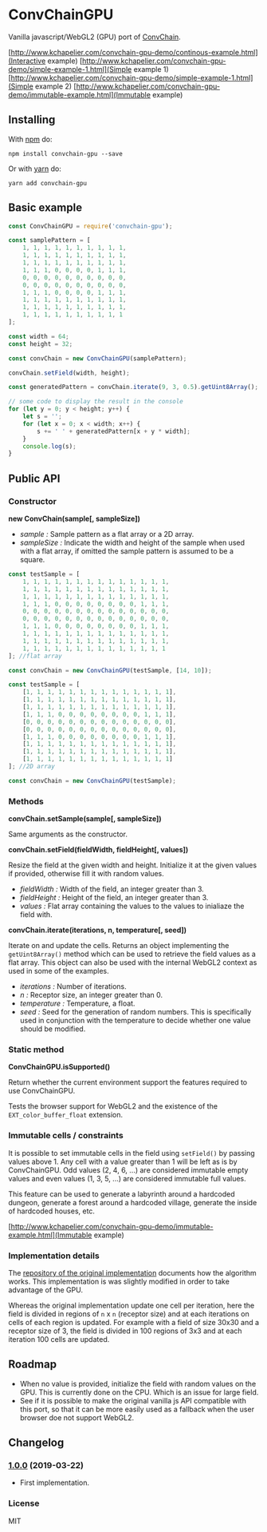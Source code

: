 # ConvChainGPU

Vanilla javascript/WebGL2 (GPU) port of [ConvChain](https://github.com/mxgmn/ConvChain).

[http://www.kchapelier.com/convchain-gpu-demo/continous-example.html](Interactive example)
[http://www.kchapelier.com/convchain-gpu-demo/simple-example-1.html](Simple example 1)
[http://www.kchapelier.com/convchain-gpu-demo/simple-example-1.html](Simple example 2)
[http://www.kchapelier.com/convchain-gpu-demo/immutable-example.html](Immutable example)

## Installing

With [npm](http://npmjs.org) do:

```
npm install convchain-gpu --save
```

Or with [yarn](https://yarnpkg.com) do:

```
yarn add convchain-gpu
```

## Basic example

```js
const ConvChainGPU = require('convchain-gpu');

const samplePattern = [
    1, 1, 1, 1, 1, 1, 1, 1, 1, 1,
    1, 1, 1, 1, 1, 1, 1, 1, 1, 1,
    1, 1, 1, 1, 1, 1, 1, 1, 1, 1,
    1, 1, 1, 0, 0, 0, 0, 1, 1, 1,
    0, 0, 0, 0, 0, 0, 0, 0, 0, 0,
    0, 0, 0, 0, 0, 0, 0, 0, 0, 0,
    1, 1, 1, 0, 0, 0, 0, 1, 1, 1,
    1, 1, 1, 1, 1, 1, 1, 1, 1, 1,
    1, 1, 1, 1, 1, 1, 1, 1, 1, 1,
    1, 1, 1, 1, 1, 1, 1, 1, 1, 1
];

const width = 64;
const height = 32;

const convChain = new ConvChainGPU(samplePattern);

convChain.setField(width, height);

const generatedPattern = convChain.iterate(9, 3, 0.5).getUint8Array(); // a flat Uint8Array

// some code to display the result in the console
for (let y = 0; y < height; y++) {
    let s = '';
    for (let x = 0; x < width; x++) {
        s += ' ' + generatedPattern[x + y * width];
    }
    console.log(s);
}
```

## Public API

### Constructor

**new ConvChain(sample[, sampleSize])**

 - *sample :* Sample pattern as a flat array or a 2D array.
 - *sampleSize :* Indicate the width and height of the sample when used with a flat array, if omitted the sample pattern is assumed to be a square.

```js
const testSample = [
    1, 1, 1, 1, 1, 1, 1, 1, 1, 1, 1, 1, 1, 1,
    1, 1, 1, 1, 1, 1, 1, 1, 1, 1, 1, 1, 1, 1,
    1, 1, 1, 1, 1, 1, 1, 1, 1, 1, 1, 1, 1, 1,
    1, 1, 1, 0, 0, 0, 0, 0, 0, 0, 0, 1, 1, 1,
    0, 0, 0, 0, 0, 0, 0, 0, 0, 0, 0, 0, 0, 0,
    0, 0, 0, 0, 0, 0, 0, 0, 0, 0, 0, 0, 0, 0,
    1, 1, 1, 0, 0, 0, 0, 0, 0, 0, 0, 1, 1, 1,
    1, 1, 1, 1, 1, 1, 1, 1, 1, 1, 1, 1, 1, 1,
    1, 1, 1, 1, 1, 1, 1, 1, 1, 1, 1, 1, 1, 1,
    1, 1, 1, 1, 1, 1, 1, 1, 1, 1, 1, 1, 1, 1
]; //flat array

const convChain = new ConvChainGPU(testSample, [14, 10]);
```

```js
const testSample = [
    [1, 1, 1, 1, 1, 1, 1, 1, 1, 1, 1, 1, 1, 1],
    [1, 1, 1, 1, 1, 1, 1, 1, 1, 1, 1, 1, 1, 1],
    [1, 1, 1, 1, 1, 1, 1, 1, 1, 1, 1, 1, 1, 1],
    [1, 1, 1, 0, 0, 0, 0, 0, 0, 0, 0, 1, 1, 1],
    [0, 0, 0, 0, 0, 0, 0, 0, 0, 0, 0, 0, 0, 0],
    [0, 0, 0, 0, 0, 0, 0, 0, 0, 0, 0, 0, 0, 0],
    [1, 1, 1, 0, 0, 0, 0, 0, 0, 0, 0, 1, 1, 1],
    [1, 1, 1, 1, 1, 1, 1, 1, 1, 1, 1, 1, 1, 1],
    [1, 1, 1, 1, 1, 1, 1, 1, 1, 1, 1, 1, 1, 1],
    [1, 1, 1, 1, 1, 1, 1, 1, 1, 1, 1, 1, 1, 1]
]; //2D array

const convChain = new ConvChainGPU(testSample);
```

### Methods

**convChain.setSample(sample[, sampleSize])**

Same arguments as the constructor.

**convChain.setField(fieldWidth, fieldHeight[, values])**

Resize the field at the given width and height. Initialize it at the given values if provided, otherwise fill it with random values.

 - *fieldWidth :* Width of the field, an integer greater than 3.
 - *fieldHeight :* Height of the field, an integer greater than 3.
 - *values :* Flat array containing the values to the values to inialiaze the field with.

**convChain.iterate(iterations, n, temperature[, seed])**

Iterate on and update the cells. Returns an object implementing the `getUint8Array()` method which can be used to retrieve
the field values as a flat array. This object can also be used with the internal WebGL2 context as used in some of
the examples.

 - *iterations :* Number of iterations.
 - *n :* Receptor size, an integer greater than 0.
 - *temperature :* Temperature, a float.
 - *seed :* Seed for the generation of random numbers. This is specifically used in conjunction with the temperature to decide whether one value should be modified.

### Static method

**ConvChainGPU.isSupported()**

Return whether the current environment support the features required to use ConvChainGPU.

Tests the browser support for WebGL2 and the existence of the `EXT_color_buffer_float` extension.

### Immutable cells / constraints

It is possible to set immutable cells in the field using `setField()` by passing values above 1. Any cell with a value
greater than 1 will be left as is by ConvChainGPU. Odd values (2, 4, 6, ...) are considered immutable empty values and
even values (1, 3, 5, ...) are considered immutable full values.

This feature can be used to generate a labyrinth around a hardcoded dungeon, generate a forest around a hardcoded
village, generate the inside of hardcoded houses, etc.

[http://www.kchapelier.com/convchain-gpu-demo/immutable-example.html](Immutable example)

### Implementation details

The [repository of the original implementation](https://github.com/mxgmn/ConvChain) documents how the algorithm works.
This implementation is was slightly modified in order to take advantage of the GPU.

Whereas the original implementation update one cell per iteration, here the field is divided in regions of `n` x `n`
(receptor size) and at each iterations on cells of each region is updated. For example with a field of size 30x30 and
a receptor size of 3, the field is divided in 100 regions of 3x3 and at each iteration 100 cells are updated.

## Roadmap

 * When no value is provided, initialize the field with random values on the GPU. This is currently done on the CPU. Which is an issue for large field.
 * See if it is possible to make the original vanilla js API compatible with this port, so that it can be more easily used as a fallback when the user browser doe not support WebGL2.

## Changelog

### [1.0.0](https://github.com/kchapelier/convchain-gpu/tree/1.0.0) (2019-03-22)

 * First implementation.

### License

MIT